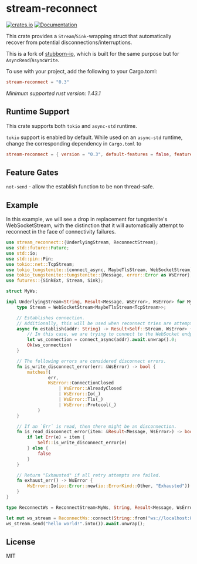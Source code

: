 # stream-reconnect

[![crates.io](https://img.shields.io/crates/v/stream-reconnect?style=flat-square)](https://crates.io/crates/stream-reconnect)
[![Documentation](https://img.shields.io/docsrs/stream-reconnect?style=flat-square)](https://docs.rs/stream-reconnect)

This crate provides a `Stream`/`Sink`-wrapping struct that automatically recover from potential
disconnections/interruptions.

This is a fork of [stubborn-io](https://github.com/craftytrickster/stubborn-io), which is built for the same purpose but
for `AsyncRead`/`AsyncWrite`.

To use with your project, add the following to your Cargo.toml:

```toml
stream-reconnect = "0.3"
```

_Minimum supported rust version: 1.43.1_

## Runtime Support

This crate supports both `tokio` and `async-std` runtime.

`tokio` support is enabled by default. While used on an `async-std` runtime, change the corresponding dependency
in `Cargo.toml` to

```toml
stream-reconnect = { version = "0.3", default-features = false, features = ["async-std"] }
```

## Feature Gates

`not-send` - allow the establish function to be non thread-safe.

## Example

In this example, we will see a drop in replacement for tungstenite's WebSocketStream, with the distinction that it will
automatically attempt to reconnect in the face of connectivity failures.

```rust
use stream_reconnect::{UnderlyingStream, ReconnectStream};
use std::future::Future;
use std::io;
use std::pin::Pin;
use tokio::net::TcpStream;
use tokio_tungstenite::{connect_async, MaybeTlsStream, WebSocketStream};
use tokio_tungstenite::tungstenite::{Message, error::Error as WsError};
use futures::{SinkExt, Stream, Sink};

struct MyWs;

impl UnderlyingStream<String, Result<Message, WsError>, WsError> for MyWs {
    type Stream = WebSocketStream<MaybeTlsStream<TcpStream>>;

    // Establishes connection.
    // Additionally, this will be used when reconnect tries are attempted.
    async fn establish(addr: String) -> Result<Self::Stream, WsError> {
        // In this case, we are trying to connect to the WebSocket endpoint
        let ws_connection = connect_async(addr).await.unwrap().0;
        Ok(ws_connection)
    }

    // The following errors are considered disconnect errors.
    fn is_write_disconnect_error(err: &WsError) -> bool {
        matches!(
                err,
                WsError::ConnectionClosed
                    | WsError::AlreadyClosed
                    | WsError::Io(_)
                    | WsError::Tls(_)
                    | WsError::Protocol(_)
            )
    }

    // If an `Err` is read, then there might be an disconnection.
    fn is_read_disconnect_error(item: &Result<Message, WsError>) -> bool {
        if let Err(e) = item {
            Self::is_write_disconnect_error(e)
        } else {
            false
        }
    }

    // Return "Exhausted" if all retry attempts are failed.
    fn exhaust_err() -> WsError {
        WsError::Io(io::Error::new(io::ErrorKind::Other, "Exhausted"))
    }
}

type ReconnectWs = ReconnectStream<MyWs, String, Result<Message, WsError>, WsError>;

let mut ws_stream = ReconnectWs::connect(String::from("ws://localhost:8000")).await.unwrap();
ws_stream.send("hello world!".into()).await.unwrap();
```

## License

MIT
